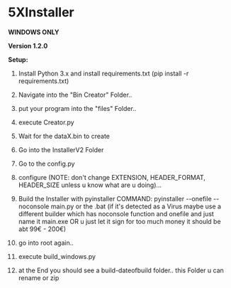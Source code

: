 # 5XInstaller

**WINDOWS ONLY**

**Version 1.2.0**

**Setup:**

1. Install Python 3.x and install requirements.txt (pip install -r requirements.txt)

2. Navigate into the "Bin Creator" Folder..

3. put your program into the "files" Folder..

4. execute Creator.py

5. Wait for the dataX.bin to create

6. Go into the InstallerV2 Folder

7. Go to the config.py 

8. configure (NOTE: don't change EXTENSION, HEADER_FORMAT, HEADER_SIZE unless u know what are u doing)... 

9. Build the Installer with pyinstaller COMMAND: pyinstaller --onefile --noconsole main.py or the .bat (if it's detected as a Virus maybe use a different builder which has noconsole function and onefile and just name it main.exe OR u just let it sign for too much money it should be abt 99€ - 200€)

10. go into root again..

11. execute build_windows.py

12. at the End you should see a build-dateofbuild folder.. this Folder u can rename or zip
